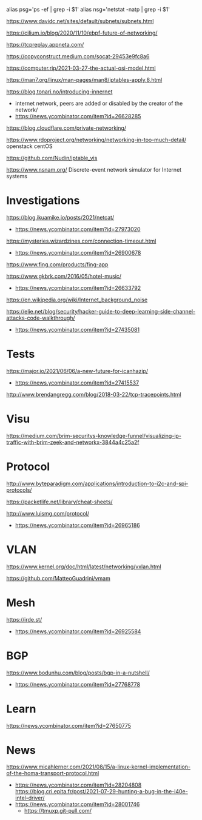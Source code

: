 alias psg='ps -ef | grep -i $1'
alias nsg='netstat -natp | grep -i $1'

https://www.davidc.net/sites/default/subnets/subnets.html

https://cilium.io/blog/2020/11/10/ebpf-future-of-networking/

https://tcpreplay.appneta.com/

https://copyconstruct.medium.com/socat-29453e9fc8a6

https://computer.rip/2021-03-27-the-actual-osi-model.html

https://man7.org/linux/man-pages/man8/iptables-apply.8.html


https://blog.tonari.no/introducing-innernet
  * internet network, peers are added or disabled by the creator of the network/
  * https://news.ycombinator.com/item?id=26628285

https://blog.cloudflare.com/private-networking/

https://www.rdoproject.org/networking/networking-in-too-much-detail/ openstack centOS

https://github.com/Nudin/iptable_vis

https://www.nsnam.org/ Discrete-event network simulator for Internet systems

# Investigations

https://blog.ikuamike.io/posts/2021/netcat/
* https://news.ycombinator.com/item?id=27973020

https://mysteries.wizardzines.com/connection-timeout.html
* https://news.ycombinator.com/item?id=26900678

https://www.fing.com/products/fing-app

https://www.gkbrk.com/2016/05/hotel-music/
*  https://news.ycombinator.com/item?id=26633792

https://en.wikipedia.org/wiki/Internet_background_noise

https://elie.net/blog/security/hacker-guide-to-deep-learning-side-channel-attacks-code-walkthrough/
* https://news.ycombinator.com/item?id=27435081

# Tests
https://major.io/2021/06/06/a-new-future-for-icanhazip/
* https://news.ycombinator.com/item?id=27415537

http://www.brendangregg.com/blog/2018-03-22/tcp-tracepoints.html

# Visu
https://medium.com/brim-securitys-knowledge-funnel/visualizing-ip-traffic-with-brim-zeek-and-networkx-3844a4c25a2f

# Protocol
http://www.byteparadigm.com/applications/introduction-to-i2c-and-spi-protocols/

https://packetlife.net/library/cheat-sheets/

http://www.luismg.com/protocol/
* https://news.ycombinator.com/item?id=26965186

# VLAN
https://www.kernel.org/doc/html/latest/networking/vxlan.html

https://github.com/MatteoGuadrini/vmam

# Mesh
https://irde.st/
* https://news.ycombinator.com/item?id=26925584

# BGP
https://www.bodunhu.com/blog/posts/bgp-in-a-nutshell/
* https://news.ycombinator.com/item?id=27768778

# Learn
https://news.ycombinator.com/item?id=27650775

# News
https://www.micahlerner.com/2021/08/15/a-linux-kernel-implementation-of-the-homa-transport-protocol.html
* https://news.ycombinator.com/item?id=28204808
https://blog.cri.epita.fr/post/2021-07-29-hunting-a-bug-in-the-i40e-intel-driver/
* https://news.ycombinator.com/item?id=28001746
  * https://tmuxp.git-pull.com/



